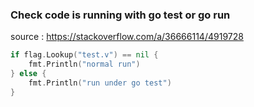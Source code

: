 ### Check code is running with go test or go run
source : https://stackoverflow.com/a/36666114/4919728
```go
if flag.Lookup("test.v") == nil {
	fmt.Println("normal run")
} else {
	fmt.Println("run under go test")
}
```
